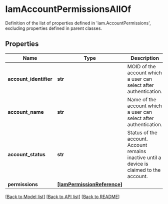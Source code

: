 # IamAccountPermissionsAllOf

Definition of the list of properties defined in 'iam.AccountPermissions', excluding properties defined in parent classes.
## Properties
Name | Type | Description | Notes
------------ | ------------- | ------------- | -------------
**account_identifier** | **str** | MOID of the account which a user can select after authentication. | [optional] [readonly] 
**account_name** | **str** | Name of the account which a user can select after authentication. | [optional] [readonly] 
**account_status** | **str** | Status of the account. Account remains inactive until a device is claimed to the account. | [optional] [readonly] 
**permissions** | [**[IamPermissionReference]**](IamPermissionReference.md) |  | [optional] 

[[Back to Model list]](../README.md#documentation-for-models) [[Back to API list]](../README.md#documentation-for-api-endpoints) [[Back to README]](../README.md)


